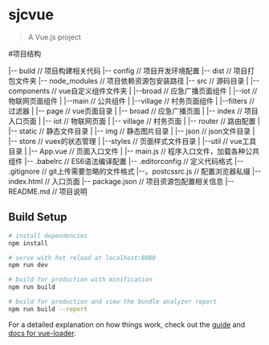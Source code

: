 # sjcvue

> A Vue.js project

#项目结构

|-- build                            	// 项目构建相关代码
|-- config                           	// 项目开发环境配置
|-- dist                          		// 项目打包文件夹
|-- node_modules                    	// 项目依赖资源包安装路径
|-- src                               // 源码目录
|   |-- components                   //  vue自定义组件文件夹
|   		|--broad						// 应急广播页面组件
|   		|--iot						// 物联网页面组件
|   		|--main						// 公共组件
|   		|--village						// 村务页面组件
|	|--filters							// 过滤器
|	|-- page							// vue页面目录
|		|-- broad						// 应急广播页面
|		|-- index						// 项目入口页面
|		|-- iot						// 物联网页面
|		|-- village						// 村务页面
|	|-- router							// 路由配置
|	|-- static							// 静态文件目录
|		|-- img						// 静态图片目录
|		|-- json						// json文件目录
|   |-- store                        	//  vuex的状态管理
|   |--styles							// 页面样式文件目录
|   |--util							//  vue工具目录
|   |-- App.vue                      	// 页面入口文件
|   |-- main.js                      	// 程序入口文件，加载各种公共组件
|-- .babelrc                         	//  ES6语法编译配置
|-- .editorconfig                   		// 定义代码格式
|-- .gitignore                       	//  git上传需要忽略的文件格式
|--。postcssrc.js						// 配置浏览器私缀
|-- index.html                       	// 入口页面
|-- package.json                     	// 项目资源包配置相关信息
|-- README.md                       // 项目说明

## Build Setup

``` bash
# install dependencies
npm install

# serve with hot reload at localhost:8080
npm run dev

# build for production with minification
npm run build

# build for production and view the bundle analyzer report
npm run build --report
```

For a detailed explanation on how things work, check out the [guide](http://vuejs-templates.github.io/webpack/) and [docs for vue-loader](http://vuejs.github.io/vue-loader).
